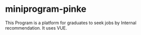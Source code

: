# miniprogram-pinke
This Program is a platform for graduates to seek jobs by Internal recommendation.
It uses VUE.
